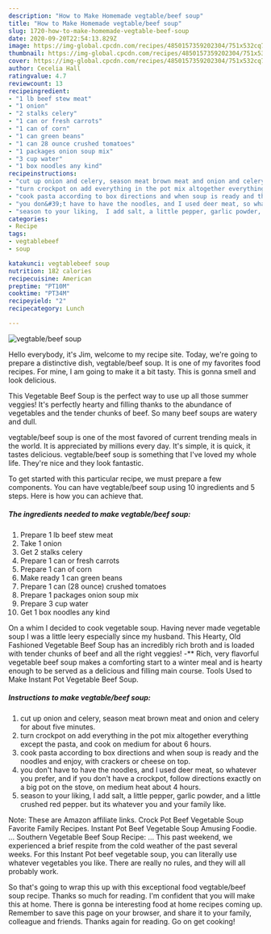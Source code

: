 ```yaml
---
description: "How to Make Homemade vegtable/beef soup"
title: "How to Make Homemade vegtable/beef soup"
slug: 1720-how-to-make-homemade-vegtable-beef-soup
date: 2020-09-20T22:54:13.829Z
image: https://img-global.cpcdn.com/recipes/4850157359202304/751x532cq70/vegtablebeef-soup-recipe-main-photo.jpg
thumbnail: https://img-global.cpcdn.com/recipes/4850157359202304/751x532cq70/vegtablebeef-soup-recipe-main-photo.jpg
cover: https://img-global.cpcdn.com/recipes/4850157359202304/751x532cq70/vegtablebeef-soup-recipe-main-photo.jpg
author: Cecelia Hall
ratingvalue: 4.7
reviewcount: 13
recipeingredient:
- "1 lb beef stew meat"
- "1 onion"
- "2 stalks celery"
- "1 can or fresh carrots"
- "1 can of corn"
- "1 can green beans"
- "1 can 28 ounce crushed tomatoes"
- "1 packages onion soup mix"
- "3 cup water"
- "1 box noodles any kind"
recipeinstructions:
- "cut up onion and celery, season meat brown meat and onion and celery for about five minutes."
- "turn crockpot on add everything in the pot mix altogether everything except the pasta, and cook on medium for about 6 hours."
- "cook pasta according to box directions and when soup is ready and the noodles and enjoy, with crackers or cheese on top."
- "you don&#39;t have to have the noodles, and I used deer meat, so whatever you prefer, and if you don&#39;t have a crockpot, follow directions exactly on a big pot on the stove, on medium heat about 4 hours."
- "season to your liking,  I add salt, a little pepper, garlic powder, and a little crushed red pepper. but its whatever you and your family like."
categories:
- Recipe
tags:
- vegtablebeef
- soup

katakunci: vegtablebeef soup 
nutrition: 182 calories
recipecuisine: American
preptime: "PT10M"
cooktime: "PT34M"
recipeyield: "2"
recipecategory: Lunch

---
```



![vegtable/beef soup](https://img-global.cpcdn.com/recipes/4850157359202304/751x532cq70/vegtablebeef-soup-recipe-main-photo.jpg)

Hello everybody, it's Jim, welcome to my recipe site. Today, we're going to prepare a distinctive dish, vegtable/beef soup. It is one of my favorites food recipes. For mine, I am going to make it a bit tasty. This is gonna smell and look delicious.

This Vegetable Beef Soup is the perfect way to use up all those summer veggies! It&#39;s perfectly hearty and filling thanks to the abundance of vegetables and the tender chunks of beef. So many beef soups are watery and dull.

vegtable/beef soup is one of the most favored of current trending meals in the world. It is appreciated by millions every day. It's simple, it is quick, it tastes delicious. vegtable/beef soup is something that I've loved my whole life. They're nice and they look fantastic.


To get started with this particular recipe, we must prepare a few components. You can have vegtable/beef soup using 10 ingredients and 5 steps. Here is how you can achieve that.

<!--inarticleads1-->

##### The ingredients needed to make vegtable/beef soup:

1. Prepare 1 lb beef stew meat
1. Take 1 onion
1. Get 2 stalks celery
1. Prepare 1 can or fresh carrots
1. Prepare 1 can of corn
1. Make ready 1 can green beans
1. Prepare 1 can (28 ounce) crushed tomatoes
1. Prepare 1 packages onion soup mix
1. Prepare 3 cup water
1. Get 1 box noodles any kind


On a whim I decided to cook vegetable soup. Having never made vegetable soup I was a little leery especially since my husband. This Hearty, Old Fashioned Vegetable Beef Soup has an incredibly rich broth and is loaded with tender chunks of beef and all the right veggies! -** Rich, very flavorful vegetable beef soup makes a comforting start to a winter meal and is hearty enough to be served as a delicious and filling main course. Tools Used to Make Instant Pot Vegetable Beef Soup. 

<!--inarticleads2-->

##### Instructions to make vegtable/beef soup:

1. cut up onion and celery, season meat brown meat and onion and celery for about five minutes.
1. turn crockpot on add everything in the pot mix altogether everything except the pasta, and cook on medium for about 6 hours.
1. cook pasta according to box directions and when soup is ready and the noodles and enjoy, with crackers or cheese on top.
1. you don&#39;t have to have the noodles, and I used deer meat, so whatever you prefer, and if you don&#39;t have a crockpot, follow directions exactly on a big pot on the stove, on medium heat about 4 hours.
1. season to your liking,  I add salt, a little pepper, garlic powder, and a little crushed red pepper. but its whatever you and your family like.


Note: These are Amazon affiliate links. Crock Pot Beef Vegetable Soup Favorite Family Recipes. Instant Pot Beef Vegetable Soup Amusing Foodie. … Southern Vegetable Beef Soup Recipe: … This past weekend, we experienced a brief respite from the cold weather of the past several weeks. For this Instant Pot beef vegetable soup, you can literally use whatever vegetables you like. There are really no rules, and they will all probably work. 

So that's going to wrap this up with this exceptional food vegtable/beef soup recipe. Thanks so much for reading. I'm confident that you will make this at home. There is gonna be interesting food at home recipes coming up. Remember to save this page on your browser, and share it to your family, colleague and friends. Thanks again for reading. Go on get cooking!
